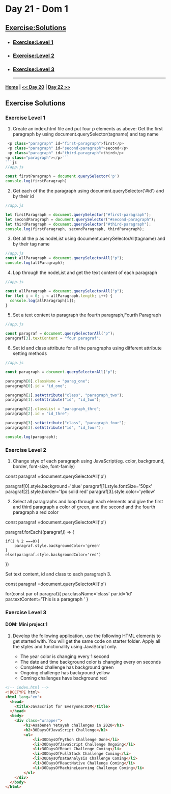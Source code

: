 # Day 21 - Dom 1

## [Exercise:Solutions](#exercise-solutions)

- ### [Exercise:Level 1](#exercises-level-1)
- ### [Exercise:Level 2](#exercises-level-2)
- ### [Exercise:Level 3](#exercises-level-3) <hr>

#### [Home](../README.md) | [<< Day 20](./20_day_cleanCode.md) | [Day 22 >>](./22_day_DOM2.md)

## Exercise Solutions

### Exercise Level 1

1. Create an index.html file and put four p elements as above: Get the first paragraph by using document.querySelector(tagname) and tag name

````js
 <p class="paragraph" id="first-paragraph">first</p>
 <p class="paragraph" id="second-paragraph">second</p>
 <p class="paragraph" id="third-paragraph">third</p>
<p class="paragraph"></p>```
```js
//app.js

const firstParagraph = document.querySelector('p')
console.log(firstParagraph)
````

2. Get each of the the paragraph using document.querySelector('#id') and by their id

```js
//app.js

let firstParagraph = document.querySelector("#first-paragraph");
let secondParagraph = document.querySelector("#second-paragraph");
let thirdParagraph = document.querySelector("#third-paragraph");
console.log(firstParagraph, secondParagraph, thirdParagraph);
```

3. Get all the p as nodeList using document.querySelectorAll(tagname) and by their tag name

```js
//app.js
const allParagraph = document.querySelectorAll("p");
console.log(allParagraph);
```

4. Lop through the nodeList and get the text content of each paragraph

```js
//app.js

const allParagraph = document.querySelectorAll("p");
for (let i = 0; i < allParagraph.length; i++) {
  console.log(allParagraph[i]);
}
```

5. Set a text content to paragraph the fourth paragraph,Fourth Paragraph

```js
//app.js

const paragraf = document.querySelectorAll("p");
paragraf[3].textContent = "four paragraf";
```

6. Set id and class attribute for all the paragraphs using different attribute setting methods

```js
//app.js

const paragraph = document.querySelectorAll("p");

paragraph[0].className = "parag_one";
paragraph[0].id = "id_one";

paragraph[1].setAttribute("class", "paragraph_two");
paragraph[1].setAttribute("id", "id_two");

paragraph[2].classList = "paragraph_thre";
paragraph[2].id = "id_thre";

paragraph[3].setAttribute("class", "paragraph_four");
paragraph[3].setAttribute("id", "id_four");

console.log(paragraph);
```

### Exercise Level 2


1. Change stye of each paragraph using JavaScript(eg. color, background, border, font-size, font-family)

const paragraf =document.querySelectorAll('p')

paragraf[0].style.background='blue'
paragraf[1].style.fontSize='50px'
paragraf[2].style.border='1px solid red'
paragraf[3].style.color='yellow'

2. Select all paragraphs and loop through each elements and give the first and third paragraph a color of green, and the second and the fourth paragraph a red color

const paragraf =document.querySelectorAll('p')

paragraf.forEach((paragraf,i) => {

    if(i % 2 ===0){
        paragraf.style.backgroundColor='green'
    }
    else(paragraf.style.backgroundColor='red')

})

Set text content, id and class to each paragraph
3. 

const paragraf =document.querySelectorAll('p')

for(const par of paragraf){
par.className='class'
par.id='id'
par.textContent='This is a paragraph '
}

### Exercise Level 3

#### DOM: Mini project 1

1. Develop the following application, use the following HTML elements to get started with. You will get the same code on starter folder.  Apply all the styles and functionality using JavaScript only.

   - The year color is changing every 1 second
   - The date and time background color is changing every on seconds
   - Completed challenge has background green
   - Ongoing challenge has background yellow
   - Coming challenges have background red

```html
<!-- index.html -->
<!DOCTYPE html>
<html lang="en">
  <head>
    <title>JavaScript for Everyone:DOM</title>
  </head>
  <body>
    <div class="wrapper">
        <h1>Asabeneh Yetayeh challenges in 2020</h1>
        <h2>30DaysOfJavaScript Challenge</h2>
        <ul>
            <li>30DaysOfPython Challenge Done</li>
            <li>30DaysOfJavaScript Challenge Ongoing</li>
            <li>30DaysOfReact Challenge Coming</li>
            <li>30DaysOfFullStack Challenge Coming</li>
            <li>30DaysOfDataAnalysis Challenge Coming</li>
            <li>30DaysOfReactNative Challenge Coming</li>
            <li>30DaysOfMachineLearning Challenge Coming</li>
        </ul>
    </div>
  </body>
</html>
```

